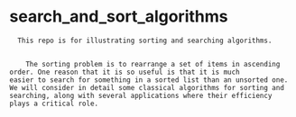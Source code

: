 # search_and_sort_algorithms


      This repo is for illustrating sorting and searching algorithms.


        The sorting problem is to rearrange a set of items in ascending order. One reason that it is so useful is that it is much               easier to search for something in a sorted list than an unsorted one. We will consider in detail some classical algorithms for sorting and searching, along with several applications where their efficiency plays a critical role. 
